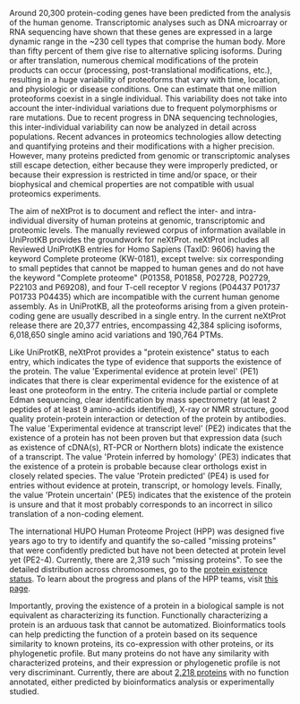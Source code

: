 
Around 20,300 protein-coding genes have been predicted from the analysis of the human genome. Transcriptomic analyses such as DNA microarray or RNA sequencing have shown that these genes are expressed in a large dynamic range in the &#126;230 cell types that comprise the human body. More than fifty percent of them give rise to alternative splicing isoforms. During or after translation, numerous chemical modifications of the protein products can occur (processing, post-translational modifications, etc.), resulting in a huge variability of proteoforms that vary with time, location, and physiologic or disease conditions. One can estimate that one million proteoforms coexist in a single individual. This variability does not take into account the inter-individual variations due to frequent polymorphisms or rare mutations. Due to recent progress in DNA sequencing technologies, this inter-individual variability can now be analyzed in detail across populations. Recent advances in proteomics technologies allow detecting and quantifying proteins and their modifications with a higher precision. However, many proteins predicted from genomic or transcriptomic analyses still escape detection, either because they were improperly predicted, or because their expression is restricted in time and/or space, or their biophysical and chemical properties are not compatible with usual proteomics experiments.

The aim of neXtProt is to document and reflect the inter- and intra-individual diversity of human proteins at genomic, transcriptomic and proteomic levels. The manually reviewed corpus of information available in UniProtKB provides the groundwork for neXtProt. neXtProt includes all Reviewed UniProtKB entries for Homo Sapiens (TaxID: 9606) having the keyword Complete proteome (KW-0181), except twelve: six corresponding to small peptides that cannot be mapped to human genes and do not have the keyword &#34;Complete proteome&#34; (P01358, P01858, P02728, P02729, P22103 and P69208), and four T-cell receptor V regions (P04437 P01737 P01733 P04435) which are incompatible with the current human genome assembly. As in UniProtKB, all the proteoforms arising from a given protein-coding gene are usually described in a single entry. In the current neXtProt release there are 20,377 entries, encompassing 42,384 splicing isoforms, 6,018,650 single amino acid variations and 190,764 PTMs. 

Like UniProtKB, neXtProt provides a &#34;protein existence&#34; status to each entry, which indicates the type of evidence that supports the existence of the protein. The value &#39;Experimental evidence at protein level&#39; (PE1) indicates that there is clear experimental evidence for the existence of at least one proteoform in the entry. The criteria include partial or complete Edman sequencing, clear identification by mass spectrometry (at least 2 peptides of at least 9 amino-acids identified), X-ray or NMR structure, good quality protein-protein interaction or detection of the protein by antibodies. The value &#39;Experimental evidence at transcript level&#39; (PE2) indicates that the existence of a protein has not been proven but that expression data (such as existence of cDNA(s), RT-PCR or Northern blots) indicate the existence of a transcript. The value &#39;Protein inferred by homology&#39; (PE3) indicates that the existence of a protein is probable because clear orthologs exist in closely related species. The value &#39;Protein predicted&#39; (PE4) is used for entries without evidence at protein, transcript, or homology levels. Finally, the value &#39;Protein uncertain&#39; (PE5) indicates that the existence of the protein is unsure and that it most probably corresponds to an incorrect in silico translation of a non-coding element.

The international HUPO Human Proteome Project (HPP) was designed five years ago to try to identify and quantify the so-called &#34;missing proteins&#34; that were confidently predicted but have not been detected at protein level yet (PE2-4). Currently, there are 2,319 such &#34;missing proteins&#34;. To see the detailed distribution across chromosomes, go to the [protein existence status](/about/protein-existence). To learn about the progress and plans of the HPP teams, visit [this page](http://c-hpp.webhosting.rug.nl/tiki-index.php?page=Group%20composition).

Importantly, proving the existence of a protein in a biological sample is not equivalent as characterizing its function. Functionally characterizing a protein is an arduous task that cannot be automatized. Bioinformatics tools can help predicting the function of a protein based on its sequence similarity to known proteins, its co-expression with other proteins, or its phylogenetic profile. But many proteins do not have any similarity with characterized proteins, and their expression or phylogenetic profile is not very discriminant. Currently, there are about [2,218 proteins](/proteins/search?mode=advanced&queryId=NXQ_00022) with no function annotated, either predicted by bioinformatics analysis or experimentally studied.
